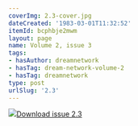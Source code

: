 ```yaml
---
coverImg: 2.3-cover.jpg
dateCreated: '1983-03-01T11:32:52'
itemId: bcphbje2mwm
layout: page
name: Volume 2, issue 3
tags:
- hasAuthor: dreamnetwork
- hasTag: dream-network-volume-2
- hasTag: dreamnetwork
type: post
urlSlug: '2.3'
---
```

<img class="card-journal-img" src="../images/2.3-rect.jpg"/><a href="../files/pdfs/Volume_2/2.3-Dream-Craft-Volume-2-No-3.pdf" download="">Download issue 2.3</a>